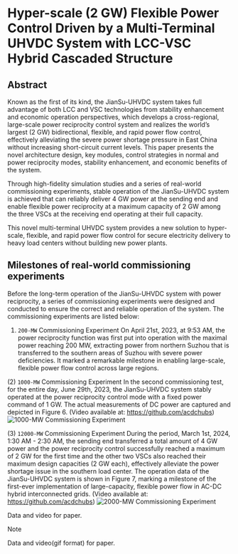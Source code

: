# Hyper-scale (2 GW) Flexible Power Control Driven by a Multi-Terminal UHVDC System with LCC-VSC Hybrid Cascaded Structure

## Abstract
Known as the first of its kind, the JianSu-UHVDC system takes full advantage of both LCC and VSC technologies from stability enhancement and economic operation perspectives, which develops a cross-regional, large-scale power reciprocity control system and realizes the world’s largest (2 GW) bidirectional, flexible, and rapid power flow control, effectively alleviating the severe power shortage pressure in East China without increasing short-circuit current levels. This paper presents the novel architecture design, key modules, control strategies in normal and power reciprocity modes, stability enhancement, and economic benefits of the system.

Through high-fidelity simulation studies and a series of real-world commissioning experiments, stable operation of the JianSu-UHVDC system is achieved that can reliably deliver 4 GW power at the sending end and enable flexible power reciprocity at a maximum capacity of 2 GW among the three VSCs at the receiving end operating at their full capacity. 

This novel multi-terminal UHVDC system provides a new solution to hyper-scale, flexible, and rapid power flow control for secure electricity delivery to heavy load centers without building new power plants.

## Milestones of real-world commissioning experiments

Before the long-term operation of the JianSu-UHVDC system with power reciprocity, a series of commissioning experiments were designed and conducted to ensure the correct and reliable operation of the system. The commissioning experiments are listed below:

1. `200-MW` Commissioning Experiment
On April 21st, 2023, at 9:53 AM, the power reciprocity function was first put into operation with the maximal power reaching 200 MW, extracting power from northern Suzhou that is transferred to the southern areas of Suzhou with severe power deficiencies. It marked a remarkable milestone in enabling large-scale, flexible power flow control across large regions. 

(2)	`1000-MW` Commissioning Experiment
In the second commissioning test, for the entire day, June 29th, 2023, the JianSu-UHVDC system stably operated at the power reciprocity control mode with a fixed power command of 1 GW. The actual measurements of DC power are captured and depicted in Figure 6. (Video available at: https://github.com/acdchubs)
![1000-MW Commissioning Experiment](https://github.com/acdchubs/milestoneSet/1000.gif)

(3)	`12000-MW` Commissioning Experiment
During the period, March 1st, 2024, 1:30 AM - 2:30 AM, the sending end transferred a total amount of 4 GW power and the power reciprocity control successfully reached a maximum of 2 GW for the first time and the other two VSCs also reached their maximum design capacities (2 GW each), effectively alleviate the power shortage issue in the southern load center. The operation data of the JianSu-UHVDC system is shown in Figure 7, marking a milestone of the first-ever implementation of large-capacity, flexible power flow in AC-DC hybrid interconnected grids. (Video available at: https://github.com/acdchubs)
![2000-MW Commissioning Experiment](https://github.com/acdchubs/milestoneSet/2000.gif)


Data and video for paper.
> [!NOTE]
> Data and video(gif format) for paper.
